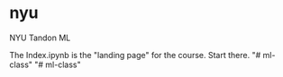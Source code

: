 # nyu
NYU Tandon ML

The Index.ipynb is the "landing page" for the course.
Start there.
"# ml-class" 
"# ml-class" 
